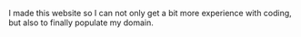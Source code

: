 I made this website so I can not only get a bit more experience with coding, but also to finally populate my domain.